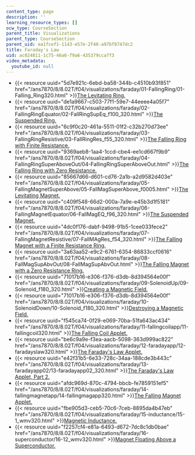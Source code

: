 ```yaml
---
content_type: page
description: ''
learning_resource_types: []
ocw_type: CourseSection
parent_title: Visualizations
parent_type: CourseSection
parent_uid: ea1fcef1-1143-e57e-2f48-a97bf8747dc2
title: Faraday's Law
uid: ac024811-1c75-46a6-f9a6-435379cca7f3
video_metadata:
  youtube_id: null
---
```


*   {{< resource uuid="5d7e921c-6ebd-ba58-344b-c4510b93f851" href="/ans7870/8/8.02T/f04/visualizations/faraday/01-FallingRing/01-Falling_Ring320.html" >}}[The Levitating Ring.](/ans7870/8/8.02T/f04/visualizations/faraday/01-FallingRing/01-Falling_Ring320.html)
*   {{< resource uuid="de1a9667-c503-77f1-59e7-44eeee4a05f7" href="/ans7870/8/8.02T/f04/visualizations/faraday/02-FallingRingEquator/02-FallRingSupEq_f100_320.html" >}}[The Suspended Ring.](/ans7870/8/8.02T/f04/visualizations/faraday/02-FallingRingEquator/02-FallRingSupEq_f100_320.html)
*   {{< resource uuid="6c9f0c20-461a-5511-01f2-c32b270d73ee" href="/ans7870/8/8.02T/f04/visualizations/faraday/03-FallingRingResistive/03-FallRingRes_f55_320.html" >}}[The Falling Ring with Finite Resistance.](/ans7870/8/8.02T/f04/visualizations/faraday/03-FallingRingResistive/03-FallRingRes_f55_320.html)
*   {{< resource uuid="9369aeb8-1aa4-1ccd-cbe4-ee1cd667f9b9" href="/ans7870/8/8.02T/f04/visualizations/faraday/04-FallingRingSuperAboveOut/04-FallingRingSuperAboveOut.html" >}}[The Falling Ring with Zero Resistance.](/ans7870/8/8.02T/f04/visualizations/faraday/04-FallingRingSuperAboveOut/04-FallingRingSuperAboveOut.html)
*   {{< resource uuid="85667d66-d601-cd76-2a1b-a2d9582d403e" href="/ans7870/8/8.02T/f04/visualizations/faraday/05-FallingMagnetSuperAbove/05-FallMagSuperAbove_f0005.html" >}}[The Levitating Magnet.](/ans7870/8/8.02T/f04/visualizations/faraday/05-FallingMagnetSuperAbove/05-FallMagSuperAbove_f0005.html)
*   {{< resource uuid="c409f548-66d2-000a-7a9e-e45b3d1f5181" href="/ans7870/8/8.02T/f04/visualizations/faraday/06-FallingMagnetEquator/06-FallMagEQ_f96_320.html" >}}[The Suspended Magnet.](/ans7870/8/8.02T/f04/visualizations/faraday/06-FallingMagnetEquator/06-FallMagEQ_f96_320.html)
*   {{< resource uuid="4dc0f176-dabf-9498-91b5-1cee033fece2" href="/ans7870/8/8.02T/f04/visualizations/faraday/07-FallingMagnetResistive/07-FallMAgRes_f54_320.html" >}}[The Falling Magnet with a Finite Resistance Ring.](/ans7870/8/8.02T/f04/visualizations/faraday/07-FallingMagnetResistive/07-FallMAgRes_f54_320.html)
*   {{< resource uuid="3a63aa52-e9c2-6761-6354-86833ccf0616" href="/ans7870/8/8.02T/f04/visualizations/faraday/08-FallMagSupAbvOut/08-FallMagSupAbvOut.html" >}}[The Falling Magnet with a Zero Resistance Ring.](/ans7870/8/8.02T/f04/visualizations/faraday/08-FallMagSupAbvOut/08-FallMagSupAbvOut.html)
*   {{< resource uuid="71017b16-e306-f376-d3db-8d394564e00f" href="/ans7870/8/8.02T/f04/visualizations/faraday/09-SolenoidUp/09-Solenoid_f180_320.html" >}}[Creating a Magnetic Field.](/ans7870/8/8.02T/f04/visualizations/faraday/09-SolenoidUp/09-Solenoid_f180_320.html)
*   {{< resource uuid="71017b16-e306-f376-d3db-8d394564e00f" href="/ans7870/8/8.02T/f04/visualizations/faraday/10-SolenoidDown/10-Solenoid_f180_320.html" >}}[Destroying a Magnetic Field.](/ans7870/8/8.02T/f04/visualizations/faraday/10-SolenoidDown/10-Solenoid_f180_320.html)
*   {{< resource uuid="f545ca74-0f29-e069-70ba-51fa643ac434" href="/ans7870/8/8.02T/f04/visualizations/faraday/11-fallingcoilapp/11-fallingcoil320.html" >}}[The Falling Coil Applet.](/ans7870/8/8.02T/f04/visualizations/faraday/11-fallingcoilapp/11-fallingcoil320.html)
*   {{< resource uuid="be6c9a9e-f3ea-aacb-5098-363d999ac822" href="/ans7870/8/8.02T/f04/visualizations/faraday/12-faradayapp/12-faradayslaw320.html" >}}[The Faraday's Law Applet.](/ans7870/8/8.02T/f04/visualizations/faraday/12-faradayapp/12-faradayslaw320.html)
*   {{< resource uuid="e42f31b5-6e33-728c-34aa-188cde3b443c" href="/ans7870/8/8.02T/f04/visualizations/faraday/13-faradayapp02/13-faradayapp02_320.html" >}}[The Faraday's Law Applet, Part 2.](/ans7870/8/8.02T/f04/visualizations/faraday/13-faradayapp02/13-faradayapp02_320.html)
*   {{< resource uuid="afdc969d-870c-4794-bbcb-fe7859151ef5" href="/ans7870/8/8.02T/f04/visualizations/faraday/14-fallingmagnetapp/14-fallingmagapp320.html" >}}[The Falling Magnet Applet.](/ans7870/8/8.02T/f04/visualizations/faraday/14-fallingmagnetapp/14-fallingmagapp320.html)
*   {{< resource uuid="fbe905d3-ceb5-70c6-7ceb-8895da4b47eb" href="/ans7870/8/8.02T/f04/visualizations/faraday/15-inductance/15-1_wmv320.html" >}}[Magnetic Inductance.](/ans7870/8/8.02T/f04/visualizations/faraday/15-inductance/15-1_wmv320.html)
*   {{< resource uuid="f2257cf4-e81a-6493-d672-7dc8c1db0bae" href="/ans7870/8/8.02T/f04/visualizations/faraday/16-superconductor/16-12_wmv320.html" >}}[Magnet Floating Above a Superconductor.](/ans7870/8/8.02T/f04/visualizations/faraday/16-superconductor/16-12_wmv320.html)